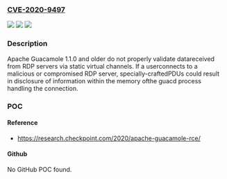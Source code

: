 ### [CVE-2020-9497](https://cve.mitre.org/cgi-bin/cvename.cgi?name=CVE-2020-9497)
![](https://img.shields.io/static/v1?label=Product&message=Apache%20Guacamole&color=blue)
![](https://img.shields.io/static/v1?label=Version&message=n%2Fa&color=blue)
![](https://img.shields.io/static/v1?label=Vulnerability&message=Information%20Disclosure&color=brighgreen)

### Description

Apache Guacamole 1.1.0 and older do not properly validate datareceived from RDP servers via static virtual channels. If a userconnects to a malicious or compromised RDP server, specially-craftedPDUs could result in disclosure of information within the memory ofthe guacd process handling the connection.

### POC

#### Reference
- https://research.checkpoint.com/2020/apache-guacamole-rce/

#### Github
No GitHub POC found.

